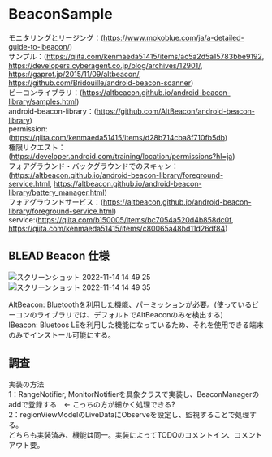 # BeaconSample

モニタリングとリージング：(https://www.mokoblue.com/ja/a-detailed-guide-to-ibeacon/)<br>
サンプル：(https://qiita.com/kenmaeda51415/items/ac5a2d5a15783bbe9192, https://developers.cyberagent.co.jp/blog/archives/12901/, https://gaprot.jp/2015/11/09/altbeacon/, https://github.com/Bridouille/android-beacon-scanner)<br>
ビーコンライブラリ：(https://altbeacon.github.io/android-beacon-library/samples.html)<br>
android-beacon-library：(https://github.com/AltBeacon/android-beacon-library)<br>
permission:(https://qiita.com/kenmaeda51415/items/d28b714cba8f710fb5db)<br>
権限リクエスト：(https://developer.android.com/training/location/permissions?hl=ja)<br>
フォアグラウンド・バックグラウンドでのスキャン：(https://altbeacon.github.io/android-beacon-library/foreground-service.html, https://altbeacon.github.io/android-beacon-library/battery_manager.html)<br>
フォアグラウンドサービス：(https://altbeacon.github.io/android-beacon-library/foreground-service.html)<br>
service:(https://qiita.com/b150005/items/bc7054a520d4b858dc0f, https://qiita.com/kenmaeda51415/items/c80065a48bd11d26df84)

## BLEAD Beacon 仕様
![スクリーンショット 2022-11-14 14 49 25](https://user-images.githubusercontent.com/96398365/201588351-3c8753c7-3811-492d-b93c-9f245508e9bb.png)
![スクリーンショット 2022-11-14 14 49 35](https://user-images.githubusercontent.com/96398365/201588664-a55b6d0f-4752-4558-835b-bd55be2e992f.png)
<br>

AltBeacon: Bluetoothを利用した機能、パーミッションが必要。(使っているビーコンのライブラリでは、デフォルトでAltBeaconのみを検出する)<br>
IBeacon: Bluetoos LEを利用した機能になっているため、それを使用できる端末のみでインストール可能にする。<br>

## 調査
実装の方法<br>
  1：RangeNotifier, MonitorNotifierを具象クラスで実装し、BeaconManagerのaddで登録する　← こっちの方が細かく処理できる?<br>
  2：regionViewModelのLiveDataにObserveを設定し、監視することで処理する。<br>
どちらも実装済み、機能は同一。実装によってTODOのコメントイン、コメントアウト要。
